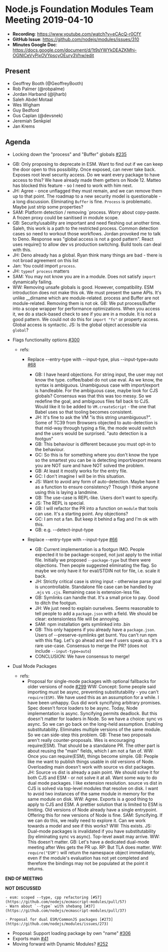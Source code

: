 # Node.js Foundation Modules Team Meeting 2019-04-10

* **Recording**:  https://www.youtube.com/watch?v=eCAcQ-r0CfY
* **GitHub Issue**: https://github.com/nodejs/modules/issues/310
* **Minutes Google Doc**: https://docs.google.com/document/d/1t9sYWYkDEAZKMhj-OGNlCeVyPjxOVYpscyOEury3Vhw/edit

## Present

- Geoffrey Booth (@GeoffreyBooth)
- Rob Palmer (@robpalme)
- Jordan Harband (@ljharb)
- Saleh Abdel Motaal
- Wes Wigham
- Guy Bedford
- Gus Caplan (@devsnek)
- Jeremiah Senkpiel
- Jan Krems


## Agenda

* Locking down the "process" and "Buffer" globals [#235](https://github.com/nodejs/modules/issues/235)
- GB: Only proposing to deprecate in ESM.  Want to find out if we can keep the door open to this possibility.  Once exposed, can never take back. Exposes root level security access.  Do we want every package to have access to this?  We have already made them getters on Node 12. Matteo has blocked this feature - so I need to work with him next.
- JH: Agree - once unflagged they must remain, and we can remove them up to that point. The roadmap to a new security model is questionable - a long discussion. Eliminating `Buffer` is fine. `Process` is problematic.  Maybe just strip some properties?
- SAM: Platform detection / removing `process. Worry about copy-paste. A frozen proxy could be sanitised in module scope.
- GB: Security/usability are important and need fleshing out another time. Saleh, this work is a path to the restricted process. Common detection cases so need to workout those workflows. Jordan provoked me to talk to Deno. Response was "global access is not a good pattern". React uses require() to allow dev vs production switching. Build tools can deal with this.
- JH: Deno already has a global. Ryan think many things are bad - there is not broad agreement on this list
- Jan: You could import `process`.
- JH: `typeof process` matters
- SAM: You may not know you are in a module. Does not satisfy `import` dynamically failing.
- WW: Removing unsafe globals is good. However, compatibility. ESM introduction does not make this ok. We must present the same APIs.  It's unlike __dirname which are module-related. process and Buffer are not module-related.  Removing them is not ok.
GB: We put process/Buffer into a scope wrapper for performance optimizations. When you access it, we do a stack-based check to see if you are in a module.  It is not a good pattern.  We could not do this for `import "fs"` or property access.  Global access is syntactic.
JS: Is the global object accessible via `global`?


* Flags functionality options [#300](https://github.com/nodejs/modules/issues/300)
  - refs:
    - Replace --entry-type with --input-type, plus --input-type=auto [#68](https://github.com/nodejs/ecmascript-modules/pull/68)
      - GB: I have heard objections.  For string input, the user may not know the type. coffee/babel do not use eval.  As we know, the syntax is ambiguous.  Unambiguous case with import/export is handleable.  For the ambiguous case, maybe look for CJS globals? Consensus was that this was too messy.  So we redefine the goal, and ambiguous files fall back to CJS.  Would like it to be added to `VM.createScript` - the one that Babel uses so that tooling becomes consistent.
      - JH: It's fine to ask the VM "is this string unambiguous?". Some of TC39 from Browsers objected to auto-detection is that mid-way through typing a file, the mode would switch and the users would be surprised. "auto detection is a footgun"
      - GB: This behaviour is different because you must opt-in to the behaviour.
      - GC: So this is for something where you don't know the type so the smartest you can be is detecting import/export means you are NOT sure and have NOT solved the problem.
      - GB: At least it mostly works for the entry file.
      - GC: I don't imagine I will be in this situation.
      - JS: Want to avoid any form of auto-detection. Maybe have it as a function to ensure consistency? Though I think anyone using this is laying a landmine.
      - GB: The use-case is REPL-like.  Users don't want to specify.
      - JS: The REPL is special.
      - GB: I will refactor the PR into a function on `module` that tools can use. It's a starting point. Any objections?
      - GC: I am not a fan. But keep it behind a flag and I'm ok with this.
      - GB: e.g. --detect-input-type

    - Replace --entry-type with --input-type [#66](https://github.com/nodejs/ecmascript-modules/pull/66)
      - GB: Current implementation is a footgun IMO. People expected it to be package-scoped, not just apply to the initial file. Initially we proposed `--package-type` but there were objections. Then people suggested eliminating the flag. So maybe we only have it for eval/STDIN not for file, i.e. scale it back.
      - JH: Strictly critical case is string input - otherwise parse goal is uncontrollable. Standalone file case can be handled by `.mjs` vs `.cjs`. Remaining case is extension-less file.
      - GB: Symlinks can handle that. It's a small price to pay. Good to ditch the footgun.
      - JH: We just need to explain ourselves. Seems reasonable to tell people to add a `package.json` with a field. We should be clear: extensionless file will be annoying.
      - SAM: npm installation gets symlinked into .bin
      - GB: This only happens if you already have a `package.json`.  Users of --preserve-symlinks get burnt.  You can't run npm with this flag.  Let's go ahead and see if users speak up.  It's a rare use-case.  Consensus to merge the PR? (does not include `--input-type=auto`)
      - CONCLUSION: We have consensus to merge!

* Dual Mode Packages
  - refs:
    - Proposal for single-mode packages with optional fallbacks for older versions of node [#299](https://github.com/nodejs/modules/issues/299)
      WW: Concept: Some people said importing must be async, preventing substitutability - you can't `require(ESM)`.  We have used this as an assumption for a while.  I have been unhappy.  Gus did work syncifying arbitrary promises.  Spec doesn't force loaders to be async.  Today, Node implementation is async. Syncifying permits deadlock.  But this doesn't matter for loaders in Node.  So we have a choice: sync vs async.  So we can go back on the long-held assumption.  Enabling substitutability.  Eliminates multiple versions of the same module.  So we can side-step this problem.
      GB: These two proposals aren't really counter-proposals.  Wes is encouraging require(ESM).  That should be a standalone PR.  The other part is about reusing the "main" fields, which I am not a fan of.
      WW: Once you can require(ESM), things become simple.
      GB: People like me want to publish things usable in old versions of Node.  Overloading main doesn't work with source vs dist packages.
      JH: Source vs dist is already a pain point. We should solve it for both CJS and ESM - or not solve it at all.  Want some way to do dual mode packages.  I like extension resolution.  source vs dist in CJS is solved via top-level modules that resolve on disk.  I want to avoid two instances of the same module in memory for the same module on disk.
      WW: Agree.  Exports is a good thing to apply to CJS and ESM.  A prettier solution that is limited to ESM is limiting.  Old versions of Node already have a single entrypoint.  Offering this for new versions of Node is fine.
      SAM: Syncifying. If we can do this, we really need to explore it.  Can we work towards a model and see if this works?
      WW: This exists.
      JS: Dual-mode packages is invalidated if you have substitutability (by eliminating sync vs async). Top-level await may arrive.
      WW: This doesn't matter.
      GB: Let's have a dedicated dual-mode meeting after Wes gets the PR up.
     RP: But TLA does matter.
     WW: `require("ESM")` will return the namespace object immediately, even if the module's evaluation has not yet completed and therefore the bindings may not be populated at the point it returns.
      

**END OF MEETING**

**NOT DISCUSSED**

    - esm: scoped --type, cpp refactoring [#57](https://github.com/nodejs/ecmascript-modules/pull/57)
    - Warn about `--type` with shebang [#37](https://github.com/nodejs/ecmascript-modules/pull/37)

    - Proposal for dual ESM/CommonJS packages [#273](https://github.com/nodejs/modules/issues/273)

* Proposal: Support loading package by own "name" [#306](https://github.com/nodejs/modules/issues/306)
* Exports main [#41](https://github.com/nodejs/ecmascript-modules/pull/41)
* Moving forward with Dynamic Modules? [#252](https://github.com/nodejs/modules/issues/252)

